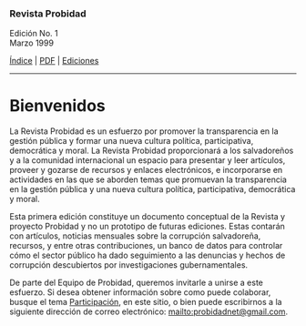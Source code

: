 ### Revista Probidad

Edición No. 1  
Marzo 1999

[Índice](index.md) | [PDF](revista_probidad_01_199903.pdf) | [Ediciones](../index.md)

----

# Bienvenidos

La Revista Probidad es un esfuerzo por promover la transparencia en la gestión
pública y formar una nueva cultura política, participativa, democrática y moral.
La Revista Probidad proporcionará a los salvadoreños y a la comunidad
internacional un espacio para presentar y leer artículos, proveer y gozarse de
recursos y enlaces electrónicos, e incorporarse en actividades en las que se
aborden temas que promuevan la transparencia en la gestión pública y una nueva
cultura política, participativa, democrática y moral.

Esta primera edición constituye un documento conceptual de la Revista y proyecto
Probidad y no un prototipo de futuras ediciones.  Estas contarán con artículos,
noticias mensuales sobre la corrupción salvadoreña, recursos, y entre otras
contribuciones, un banco de datos para controlar cómo el sector público ha dado
seguimiento a las denuncias y hechos de corrupción descubiertos por
investigaciones gubernamentales.

De parte del Equipo de Probidad, queremos invitarle a unirse a este esfuerzo. Si
desea obtener información sobre como puede colaborar, busque el tema
[Participación](participacion.md), en este sitio, o bien puede escribirnos a la
siguiente dirección de correo electrónico: <mailto:probidadnet@gmail.com>. 
